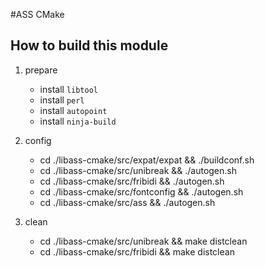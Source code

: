 #ASS CMake

## How to build this module

1. prepare
    * install `libtool`
    * install `perl`
    * install `autopoint`
    * install `ninja-build`

2. config
    * cd ./libass-cmake/src/expat/expat && ./buildconf.sh
    * cd ./libass-cmake/src/unibreak && ./autogen.sh
    * cd ./libass-cmake/src/fribidi && ./autogen.sh
    * cd ./libass-cmake/src/fontconfig && ./autogen.sh
    * cd ./libass-cmake/src/ass && ./autogen.sh

3. clean
    * cd ./libass-cmake/src/unibreak && make distclean
    * cd ./libass-cmake/src/fribidi && make distclean
